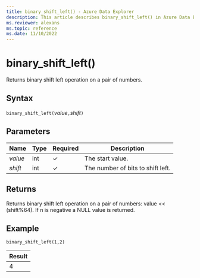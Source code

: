 ```yaml
---
title: binary_shift_left() - Azure Data Explorer
description: This article describes binary_shift_left() in Azure Data Explorer.
ms.reviewer: alexans
ms.topic: reference
ms.date: 11/10/2022
---
```

# binary_shift_left()

Returns binary shift left operation on a pair of numbers.

## Syntax

`binary_shift_left(`*value*`,`*shift*`)`

## Parameters

| Name | Type | Required | Description |
|--|--|--|--|
| *value* | int | &check; | The start value. |
| *shift* | int | &check; | The number of bits to shift left. |

## Returns

Returns binary shift left operation on a pair of numbers: value << (shift%64).
If n is negative a NULL value is returned.

## Example

```kusto
binary_shift_left(1,2)
```

|Result|
|------|
|4 |
